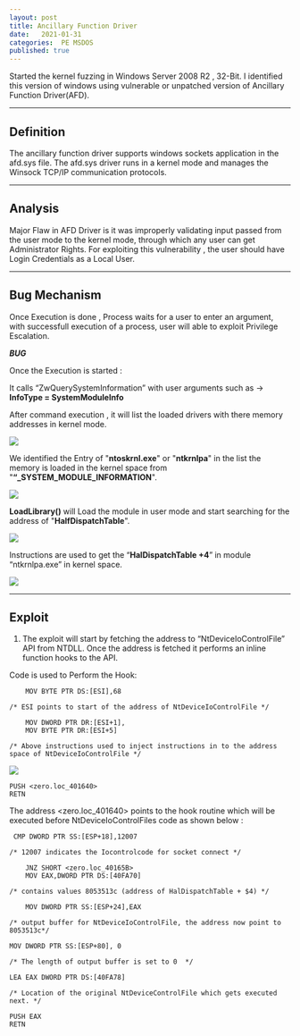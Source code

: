 ```yaml
---
layout: post
title: Ancillary Function Driver
date:   2021-01-31
categories:  PE MSDOS
published: true
---
```


Started the kernel fuzzing in Windows Server 2008 R2 , 32-Bit. I identified this version of windows using vulnerable or unpatched version of Ancillary Function Driver(AFD).

----
[](#header-1)**Definition**
---

The ancillary function driver supports windows sockets application in the afd.sys file. The afd.sys driver runs in a kernel mode and manages the Winsock TCP/IP communication protocols.

----
[](#header-2)**Analysis**
---

Major Flaw in AFD Driver is it was improperly validating input passed from the user mode to the kernel mode, through which any user can get Administrator Rights.
For exploiting this vulnerability , the user should have Login Credentials as a Local User.

----
 [](#header-3)**Bug Mechanism**
---

Once Execution is done , Process waits for a user to enter an argument, with successfull execution of a process, user will able to exploit Privilege Escalation.

***BUG***

Once the Execution is started :

It calls “ZwQuerySystemInformation” with user arguments such as -> **InfoType = SystemModuleInfo**

After command execution , it will list the loaded drivers with there memory addresses in kernel mode.

![](https://yashomer1994.github.io/yash007.github.io/assets/afd/1.png)

We identified the Entry of "**ntoskrnl.exe**" or "**ntkrnlpa**" in the list the memory is loaded in the kernel space from "**“_SYSTEM_MODULE_INFORMATION**".

![](https://yashomer1994.github.io/yash007.github.io/assets/afd/2.png)


**LoadLibrary()** will Load the module in user mode and start searching for the address of "**HalfDispatchTable**".

![](https://yashomer1994.github.io/yash007.github.io/assets/afd/3.png)

Instructions are used to get the “**HalDispatchTable +4**” in module “ntkrnlpa.exe” in kernel space.

![](https://yashomer1994.github.io/yash007.github.io/assets/afd/4.png)

----
 [](#header-4)**Exploit**
---

1. The exploit will start by fetching the address to “NtDeviceIoControlFile” API from NTDLL. Once the address is fetched it performs an inline function hooks to the API.

Code is used to Perform the Hook:

    
    	MOV BYTE PTR DS:[ESI],68

    /* ESI points to start of the address of NtDeviceIoControlFile */

        MOV DWORD PTR DR:[ESI+1],
        MOV BYTE PTR DR:[ESI+5]

    /* Above instructions used to inject instructions in to the address space of NtDeviceIoControlFile */

![](https://yashomer1994.github.io/yash007.github.io/assets/afd/5.png)


    PUSH <zero.loc_401640>
    RETN 


The address <zero.loc_401640> points to the hook routine which will be executed before NtDeviceIoControlFiles code as shown below :

     CMP DWORD PTR SS:[ESP+18],12007

    /* 12007 indicates the Iocontrolcode for socket connect */

        JNZ SHORT <zero.loc_40165B>
        MOV EAX,DWORD PTR DS:[40FA70]

    /* contains values 8053513c (address of HalDispatchTable + $4) */

        MOV DWORD PTR SS:[ESP+24],EAX

    /* output buffer for NtDeviceIoControlFile, the address now point to 8053513c*/

    MOV DWORD PTR SS:[ESP+80], 0

    /* The length of output buffer is set to 0  */

    LEA EAX DWORD PTR DS:[40FA78]

    /* Location of the original NtDeviceControlFile which gets executed next. */

    PUSH EAX
    RETN














